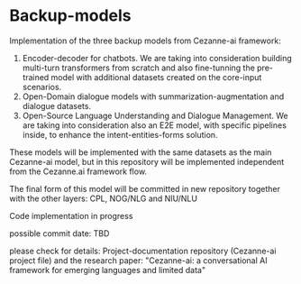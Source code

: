 # Backup-models
Implementation of the three backup models from Cezanne-ai framework:

1. Encoder-decoder for chatbots. We are taking into consideration building multi-turn transformers from scratch and also fine-tunning the pre-trained model with additional datasets created on the core-input scenarios.
2. Open-Domain dialogue models with summarization-augmentation and dialogue datasets.
3. Open-Source Language Understanding and Dialogue Management. We are taking into consideration also an E2E model, with specific pipelines inside, to enhance the intent-entities-forms solution.

These models will be implemented with the same datasets as the main Cezanne-ai model, but in this repository will be implemented independent from the Cezanne.ai framework flow.

The final form of this model will be committed in new repository together with the other layers: CPL, NOG/NLG and NIU/NLU

Code implementation in progress

possible commit date: TBD

please check for details: Project-documentation repository (Cezanne-ai project file) and the research paper: "Cezanne-ai: a conversational AI framework for emerging languages and limited data"
